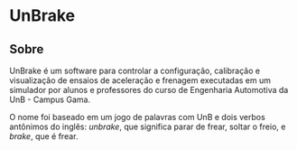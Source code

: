 # UnBrake 

## Sobre
UnBrake é um software para controlar a configuração, calibração e visualização de ensaios de aceleração e frenagem executadas em um simulador por alunos e professores do curso de Engenharia Automotiva da UnB - Campus Gama.

O nome foi baseado em um jogo de palavras com UnB e dois verbos antônimos do inglês: *unbrake*, que significa parar de frear, soltar o freio, e *brake*, que é frear.
